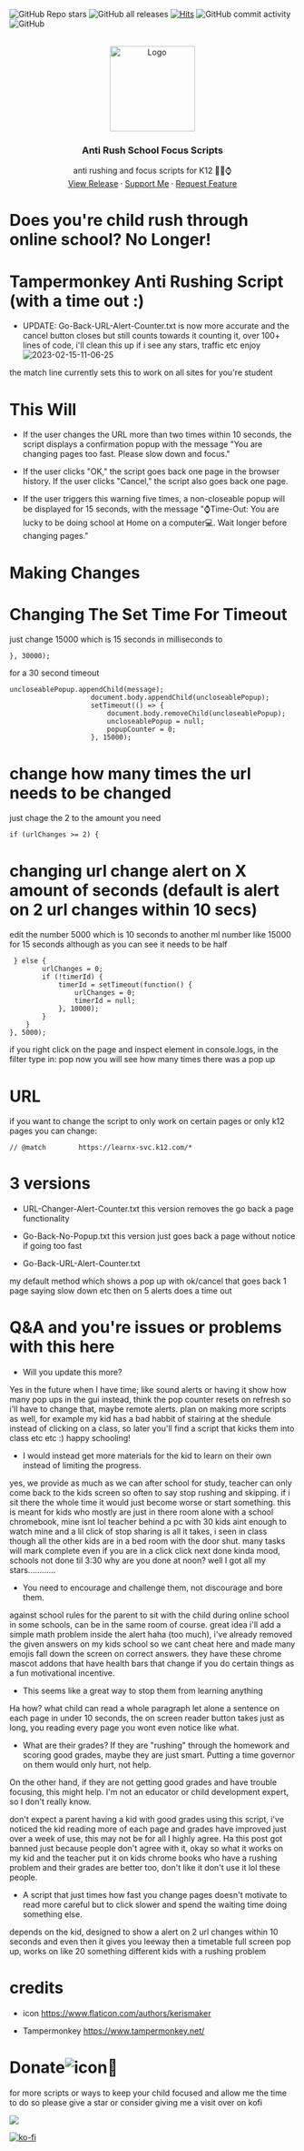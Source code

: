 ![GitHub Repo stars](https://img.shields.io/github/stars/NullPounce/K12-Education-Focus-Scripts?style=plastic)
![GitHub all releases](https://img.shields.io/github/downloads/NullPounce/K12-Education-Focus-Scripts/total) 
[![Hits](https://hits.seeyoufarm.com/api/count/incr/badge.svg?url=https%3A%2F%2Fgithub.com%2FNullPounce%2FK12-Education-Focus-Scripts&count_bg=%237E2676&title_bg=%23555555&icon=&icon_color=%23E7E7E7&title=Views&edge_flat=false)](https://hits.seeyoufarm.com)
![GitHub commit activity](https://img.shields.io/github/commit-activity/y/NullPounce/K12-Education-Focus-Scripts) 
![GitHub](https://img.shields.io/github/license/NullPounce/K12-Education-Focus-Scripts) 
    


<!-- PROJECT LOGO -->
<br />
<div align="center">
  <a href="https://github.com/NullPounce/K12-Education-Focus-Scripts">
    <img src="https://cdn-icons-png.flaticon.com/512/7481/7481956.png" alt="Logo" width="150" height="150">
  </a>

  <h3 align="center">Anti Rush School Focus Scripts</h3>

  <p align="center">
    anti rushing and focus scripts for K12 🧠💪⌚️
    <br />
    <a href="https://github.com/NullPounce/K12-Education-Focus-Scripts/releases">View Release</a>
    ·
    <a href="https://ko-fi.com/pounce">Support Me</a>
    ·
    <a href="https://github.com/NullPounce/K12-Education-Focus-Scripts/issues">Request Feature</a>
  </p>
</div>



# Does you're child rush through online school? No Longer!

























# Tampermonkey Anti Rushing Script (with a time out :)

- UPDATE: Go-Back-URL-Alert-Counter.txt is now more accurate and the cancel button closes but still counts towards it counting it, over 100+ lines of code, i'll clean this up if i see any stars, traffic etc enjoy
![2023-02-15-11-06-25](https://user-images.githubusercontent.com/28081004/219085743-2d2b2c7e-4fbb-47f1-9ebf-2296622116a4.gif)

the match line currently sets this to work on all sites for you're student

# This Will
- If the user changes the URL more than two times within 10 seconds, the script displays a confirmation popup with the message "You are changing pages too fast. Please slow down and focus."

- If the user clicks "OK," the script goes back one page in the browser history. If the user clicks "Cancel," the script also goes back one page.

- If the user triggers this warning five times, a non-closeable popup will be displayed for 15 seconds, with the message "⌚️Time-Out: You are lucky to be doing school at Home on a computer💻. Wait longer before changing pages."

# Making Changes

# Changing The Set Time For Timeout
  
  just change 15000 which is 15 seconds in milliseconds to
 ```
 }, 30000);
 ```
 for a 30 second timeout
```
uncloseablePopup.appendChild(message);
                    document.body.appendChild(uncloseablePopup);
                    setTimeout(() => {
                        document.body.removeChild(uncloseablePopup);
                        uncloseablePopup = null;
                        popupCounter = 0;
                    }, 15000);

```






# change how many times the url needs to be changed
just chage the 2 to the amount you need
```
if (urlChanges >= 2) {
```













# changing url change alert on X amount of seconds (default is alert on 2 url changes within 10 secs)
edit the number 5000 which is 10 seconds to another ml number like 15000 for 15 seconds
although as you can see it needs to be half
```
 } else {
        urlChanges = 0;
        if (!timerId) {
            timerId = setTimeout(function() {
                urlChanges = 0;
                timerId = null;
            }, 10000);
        }
    }
}, 5000);
```

if you right click on the page and inspect element
in console.logs, in the filter type in: pop
now you will see how many times there was a pop up




# URL


if you want to change the script to only work on certain pages or only k12 pages you can change:
```
// @match        https://learnx-svc.k12.com/*
```



# 3 versions

- URL-Changer-Alert-Counter.txt
 this version removes the go back a page functionality

- Go-Back-No-Popup.txt
this version just goes back a page without notice if going too fast

- Go-Back-URL-Alert-Counter.txt

my default method which shows a pop up with ok/cancel that goes back 1 page saying slow down etc then on 5 alerts does a time out






# Q&A and you're issues or problems with this here

- Will you update this more?

Yes in the future when I have time; like sound alerts or having it show how many pop ups in the gui instead,
think the pop counter resets on refresh so i'll have to change that, maybe remote alerts.
  plan on making more scripts as well, for example my kid has a bad habbit of stairing at the shedule instead of clicking on a class,
  so later you'll find a script that kicks them into class etc etc :) happy schooling!

- I would instead get more materials for the kid to learn on their own instead of limiting the progress.

yes, we provide as much as we can after school for study, teacher can only come back to the kids screen so often to say stop rushing and skipping. if i sit there the whole time it would just become worse or start something. this is meant for kids who mostly are just in there room alone with a school chromebook, mine isnt lol teacher behind a pc with 30 kids aint enough to watch mine and a lil click of stop sharing is all it takes, i seen in class though all the other kids are in a bed room with the door shut. many tasks will mark complete even if you are in a click click next done kinda mood, schools not done til 3:30 why are you done at noon? well I got all my stars............ 


- You need to encourage and challenge them, not discourage and bore them.

against school rules for the parent to sit with the child during online school in some schools, can be in the same room of course. great idea i'll add a simple math problem inside the alert haha (too much), i've already removed the given answers on my kids school so we cant cheat here and made many emojis fall down the screen on correct answers. they have these chrome mascot addons that have health bars that change if you do certain things as a fun motivational incentive.


- This seems like a great way to stop them from learning anything

Ha how? what child can read a whole paragraph let alone a sentence on each page in under 10 seconds, the on screen reader button takes just as long, you reading every page you wont even notice like what.


- What are their grades? If they are "rushing" through the homework and scoring good grades, maybe they are just smart. Putting a time governor on them would only hurt, not help.

On the other hand, if they are not getting good grades and have trouble focusing, this might help. I'm not an educator or child development expert, so I don't really know.


don't expect a parent having a kid with good grades using this script, i've noticed the kid reading more of each page and grades have improved just over a week of use, this may not be for all I highly agree. Ha this post got banned just because people don't agree with it, okay so what it works on my kid and the teacher put it on kids chrome books who have a rushing problem and their grades are better too, don't like it don't use it lol these people.


- A script that just times how fast you change pages doesn't motivate to read more careful but to click slower and spend the waiting time doing something else.


depends on the kid, designed to show a alert on 2 url changes within 10 seconds and even then it gives you leeway then a timetable full screen pop up, works on like 20 something different kids with a rushing problem

# credits

- icon
https://www.flaticon.com/authors/kerismaker

- Tampermonkey
https://www.tampermonkey.net/



# Donate![icon](https://user-images.githubusercontent.com/28081004/214497772-e0d74e0c-66ca-4e1c-a88f-d0709b62890d.png)💜
for more scripts or ways to keep your child focused and allow me the time to do so please give a star or consider
giving me a visit over on kofi

<a href="https://www.buymeacoffee.com/NullPounce"><img src="https://img.buymeacoffee.com/button-api/?text=Buy me a coffee <3&emoji=&slug=NullPounce&button_colour=BD5FFF&font_colour=ffffff&font_family=Comic&outline_colour=000000&coffee_colour=FFDD00" /></a>

[![ko-fi](https://ko-fi.com/img/githubbutton_sm.svg)](https://ko-fi.com/X8X6I1K9I)


